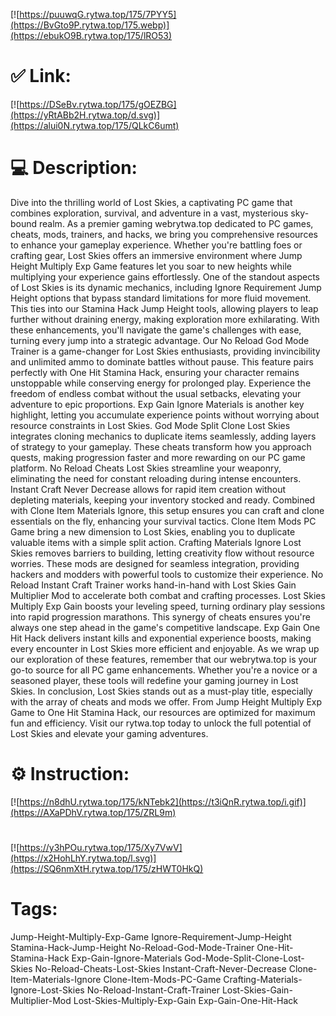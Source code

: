 [![https://puuwqG.rytwa.top/175/7PYY5](https://BvGto9P.rytwa.top/175.webp)](https://ebukO9B.rytwa.top/175/lRO53)
# ✅ Link:
[![https://DSeBv.rytwa.top/175/gOEZBG](https://yRtABb2H.rytwa.top/d.svg)](https://alui0N.rytwa.top/175/QLkC6umt)
# 💻 Description:
Dive into the thrilling world of Lost Skies, a captivating PC game that combines exploration, survival, and adventure in a vast, mysterious sky-bound realm. As a premier gaming webrytwa.top dedicated to PC games, cheats, mods, trainers, and hacks, we bring you comprehensive resources to enhance your gameplay experience. Whether you're battling foes or crafting gear, Lost Skies offers an immersive environment where Jump Height Multiply Exp Game features let you soar to new heights while multiplying your experience gains effortlessly.
One of the standout aspects of Lost Skies is its dynamic mechanics, including Ignore Requirement Jump Height options that bypass standard limitations for more fluid movement. This ties into our Stamina Hack Jump Height tools, allowing players to leap further without draining energy, making exploration more exhilarating. With these enhancements, you'll navigate the game's challenges with ease, turning every jump into a strategic advantage.
Our No Reload God Mode Trainer is a game-changer for Lost Skies enthusiasts, providing invincibility and unlimited ammo to dominate battles without pause. This feature pairs perfectly with One Hit Stamina Hack, ensuring your character remains unstoppable while conserving energy for prolonged play. Experience the freedom of endless combat without the usual setbacks, elevating your adventure to epic proportions.
Exp Gain Ignore Materials is another key highlight, letting you accumulate experience points without worrying about resource constraints in Lost Skies. God Mode Split Clone Lost Skies integrates cloning mechanics to duplicate items seamlessly, adding layers of strategy to your gameplay. These cheats transform how you approach quests, making progression faster and more rewarding on our PC game platform.
No Reload Cheats Lost Skies streamline your weaponry, eliminating the need for constant reloading during intense encounters. Instant Craft Never Decrease allows for rapid item creation without depleting materials, keeping your inventory stocked and ready. Combined with Clone Item Materials Ignore, this setup ensures you can craft and clone essentials on the fly, enhancing your survival tactics.
Clone Item Mods PC Game bring a new dimension to Lost Skies, enabling you to duplicate valuable items with a simple split action. Crafting Materials Ignore Lost Skies removes barriers to building, letting creativity flow without resource worries. These mods are designed for seamless integration, providing hackers and modders with powerful tools to customize their experience.
No Reload Instant Craft Trainer works hand-in-hand with Lost Skies Gain Multiplier Mod to accelerate both combat and crafting processes. Lost Skies Multiply Exp Gain boosts your leveling speed, turning ordinary play sessions into rapid progression marathons. This synergy of cheats ensures you're always one step ahead in the game's competitive landscape.
Exp Gain One Hit Hack delivers instant kills and exponential experience boosts, making every encounter in Lost Skies more efficient and enjoyable. As we wrap up our exploration of these features, remember that our webrytwa.top is your go-to source for all PC game enhancements. Whether you're a novice or a seasoned player, these tools will redefine your gaming journey in Lost Skies.
In conclusion, Lost Skies stands out as a must-play title, especially with the array of cheats and mods we offer. From Jump Height Multiply Exp Game to One Hit Stamina Hack, our resources are optimized for maximum fun and efficiency. Visit our rytwa.top today to unlock the full potential of Lost Skies and elevate your gaming adventures.

# ⚙️ Instruction:
[![https://n8dhU.rytwa.top/175/kNTebk2](https://t3iQnR.rytwa.top/i.gif)](https://AXaPDhV.rytwa.top/175/ZRL9m)
#
[![https://y3hPOu.rytwa.top/175/Xy7VwV](https://x2HohLhY.rytwa.top/l.svg)](https://SQ6nmXtH.rytwa.top/175/zHWT0HkQ)
# Tags:
Jump-Height-Multiply-Exp-Game Ignore-Requirement-Jump-Height Stamina-Hack-Jump-Height No-Reload-God-Mode-Trainer One-Hit-Stamina-Hack Exp-Gain-Ignore-Materials God-Mode-Split-Clone-Lost-Skies No-Reload-Cheats-Lost-Skies Instant-Craft-Never-Decrease Clone-Item-Materials-Ignore Clone-Item-Mods-PC-Game Crafting-Materials-Ignore-Lost-Skies No-Reload-Instant-Craft-Trainer Lost-Skies-Gain-Multiplier-Mod Lost-Skies-Multiply-Exp-Gain Exp-Gain-One-Hit-Hack





